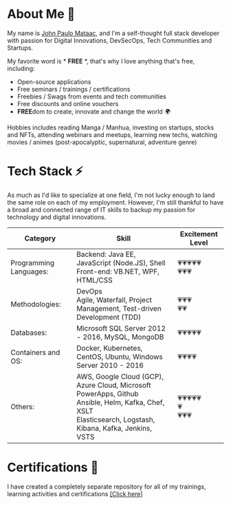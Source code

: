 # About Me 👋

My name is [John Paulo Mataac](https://www.linkedin.com/in/cyberpau/), and I'm a self-thought full stack developer with passion for Digital Innovations, DevSecOps, Tech Communities and Startups.

My favorite word is * **FREE** *, that's why I love anything that's free, including:
- Open-source applications
- Free seminars / trainings / certifications
- Freebies / Swags from events and tech communities
- Free discounts and online vouchers
- **FREE**dom to create, innovate and change the world 🌍

Hobbies includes reading Manga / Manhua, investing on startups, stocks and NFTs, attending webinars and meetups, learning new techs, watching movies / animes (post-apocalyptic, supernatural, adventure genre)


# Tech Stack ⚡

As much as I'd like to specialize at one field, I'm not lucky enough to land the same role on each of my employment. However, I'm still thankful to have a broad and connected range of IT skills to backup my passion for technology and digital innovations.


| Category | Skill | Excitement Level |
|----------|-------|------------|
| Programming Languages: |	Backend: Java EE, JavaScript (Node.JS), Shell <BR> Front-end: VB.NET, WPF, HTML/CSS | 💗💗💗💗💗 <BR> 💗💗💗 |
| Methodologies: |			DevOps <BR> Agile, Waterfall, Project Management, Test-driven Development (TDD) | 💗💗💗 <BR> 💗💗 |
| Databases: |			Microsoft SQL Server 2012 - 2016, MySQL, MongoDB | 💗💗💗💗💗 |
| Containers and OS: |		Docker, Kubernetes, CentOS, Ubuntu, Windows Server 2010 - 2016 | 💗💗💗💗 |
| Others: |				AWS, Google Cloud (GCP), Azure Cloud, Microsoft PowerApps, Github <BR> Ansible, Helm, Kafka, Chef, XSLT <BR> Elasticsearch, Logstash, Kibana, Kafka, Jenkins, VSTS| 💗💗💗💗💗 <BR> 💗 <BR> 💗💗💗 |



# Certifications 🌱

I have created a completely separate repository for all of my trainings, learning activities and certifications [[Click here]](https://github.com/cyberpau/seminars)

